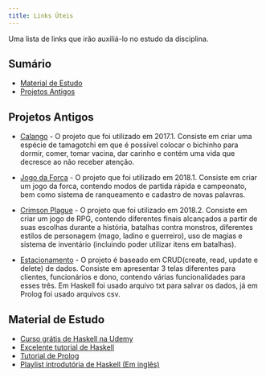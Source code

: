 ```yaml
---
title: Links Úteis
---
```


Uma lista de links que irão auxiliá-lo no estudo da disciplina.

## Sumário

- [Material de Estudo](#material-de-estudo)
- [Projetos Antigos](#projetos-antigos)

## Projetos Antigos

- [Calango](https://github.com/JuanBarros2/Calango) - O projeto que foi utilizado em 2017.1. Consiste em criar uma espécie de tamagotchi em que é possível colocar o bichinho para dormir, comer, tomar vacina, dar carinho e contém uma vida que decresce ao não receber atenção.

- [Jogo da Forca](https://github.com/JRobsonJr/ProjetoPLP) - O projeto que foi utilizado em 2018.1. Consiste em criar um jogo da forca, contendo modos de partida rápida e campeonato, bem como sistema de ranqueamento e cadastro de novas palavras.

- [Crimson Plague](https://github.com/LukeHxH/crimson-plague) - O projeto que foi utilizado em 2018.2. Consiste em criar um jogo de RPG, contendo diferentes finais alcançados a partir de suas escolhas durante a história, batalhas contra monstros, diferentes estilos de personagem (mago, ladino e guerreiro), uso de magias e sistema de inventário (incluindo poder utilizar itens em batalhas).

- [Estacionamento](https://github.com/GuilhermeAureliano/projetosPLP) - O projeto é baseado em CRUD(create, read, update e delete) de dados. Consiste em apresentar 3 telas diferentes para clientes, funcionários e dono, contendo várias funcionalidades para esses três. Em Haskell foi usado arquivo txt para salvar os dados, já em Prolog foi usado arquivos csv. 

## Material de Estudo

- [Curso grátis de Haskell na Udemy](https://www.udemy.com/course/curso-haskell/)
- [Excelente tutorial de Haskell](http://haskell.tailorfontela.com.br/)
- [Tutorial de Prolog](http://www.let.rug.nl/bos/lpn//)
- [Playlist introdutória de Haskell (Em inglês)](https://www.youtube.com/playlist?list=PLF1Z-APd9zK7usPMx3LGMZEHrECUGodd3)